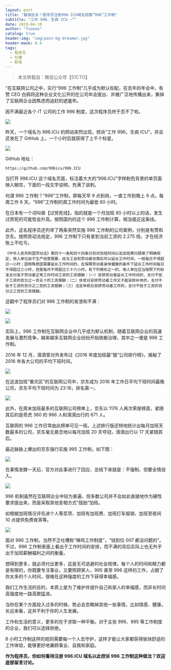 ```yaml
---
layout: post
title: "最强反击！程序员注册996-ICU域名炮轰“996”工作制"
subtitle: "工作 996，生病 ICU ~”"
date: 2019-04-10
author: "fsoooo"
catalog: true
header-img: "img/post-bg-dreamer.jpg"
header-mask: 0.4
tags:
  - 程序员
  - 吐槽
  - 职场
---
```


> 本文转载自：微信公众号【51CTO】

“在互联网公司之中，实行“996 工作制”几乎成为默认标配，在去年的年会中，有赞 CEO 白鸦将这种企业文化公开的在公司年会提出、并被广泛地传播出来，撕掉了互联网企业因焦虑而追赶的遮羞布。

因不满最近各个 IT 公司的工作 996 制度，这次程序员终于忍不了啦。

![](https://upload-images.jianshu.io/upload_images/6943526-1fe3f822a1bff999.png?imageMogr2/auto-orient/strip%7CimageView2/2/w/1240)


昨天，一个域名为 996.ICU 的网站突然出现，控诉“工作 996，生病 ICU”，并且还发在了 GitHub 上，一个小时后就获得了上千个标星。

![](https://upload-images.jianshu.io/upload_images/6943526-2935d12d2f5bf7f8.png?imageMogr2/auto-orient/strip%7CimageView2/2/w/1240)


GitHub 地址：

```
https://github.com/996icu/996.ICU
```



当打开 996.ICU 这个域名页面，标注着大大的“996.ICU”字样粉色背景的单页面映入眼帘，下面的一段文字说明，充满了讽刺。



何谓 996 工作制？“996”工作制，即每天早 9 点到岗，一直工作到晚上 9 点。每周工作 6 天。“996”工作制的周工作时间为最低 60 小时。



在日本有一个词叫做【过劳死线】，指的就是一个月加班 80 小时以上的话，发生过劳死的可能性会升高。按照国内的这个 996 工作制计算，相当接近这条线。



此外，这名程序员还列举了两条突然实施 996 工作制的公司案例，分别是有赞和京东。按照劳动法规定，996 工作制下只有拿到当前工资的 2.275 倍，才在经济账上不吃亏。

`《中华人民共和国劳动法》第四十一条和四十四条分别对加班时间以及加班费问题做了明确规定，用人单位由于生产经营需要，经与工会和劳动者协商后可以延长工作时间，一般每日不得超过一小时；因特殊原因需要延长工作时间的，在保障劳动者身体健康的条件下延长工作时间每日不得超过三小时，但是每月不得超过三十六小时。有下列情形之一的，用人单位应当按照下列标准支付高于劳动者正常工作时间工资的工资报酬：（一）安排劳动者延长工作时间的，支付不低于工资的百分之一百五十的工资报酬；（二）休息日安排劳动者工作又不能安排补休的，支付不低于工资的百分之二百的工资报酬；（三）法定休假日安排劳动者工作的，支付不低于工资的百分之三百的工资报酬。`

这戳中了程序员们对 996 工作制的发泄和不满：

![](https://upload-images.jianshu.io/upload_images/6943526-44d24a4b89787c99.png?imageMogr2/auto-orient/strip%7CimageView2/2/w/1240)

![](https://upload-images.jianshu.io/upload_images/6943526-c7443a11fad03be4.png?imageMogr2/auto-orient/strip%7CimageView2/2/w/1240)


实际上，996 工作制在互联网企业中几乎成为默认机制，随着互联网企业的高速发展与激烈竞争，越来越多互联网企业纷纷开始铁腕治理，其中之一便是 996 工作制。



2016 年 12 月，滴滴曾对外发布过《2016 年度加班最“狠”公司排行榜》，揭秘了 2016 年各大公司的平均下班时间。


![](https://upload-images.jianshu.io/upload_images/6943526-7c85276c96101617.png?imageMogr2/auto-orient/strip%7CimageView2/2/w/1240)


在这波加班“重灾区”的互联网公司中，京东成为 2016 年工作日平均下班时间最晚公司，京东平均下班时间为 23:16，排名第一。

![](https://upload-images.jianshu.io/upload_images/6943526-eec2d69e62b562ee.png?imageMogr2/auto-orient/strip%7CimageView2/2/w/1240)

此外，在周末加班最多的互联网公司榜单上，京东以 1176 人再次荣居榜首，紧随其后的是奇虎 360 的 966 人和滴滴出行的 671 人。



互联网的 996 工作日常由此榜单可见一斑。上述排行版还特地统计出每月加班天数最多的公司，京东毫无悬念地以每月加班 20 天夺冠，滴滴出行以 17 天紧随其后。



最近脉脉上爆出的京东强行实施 995 工作制，如下图：

![](https://upload-images.jianshu.io/upload_images/6943526-9c4932b73b116b6f.png?imageMogr2/auto-orient/strip%7CimageView2/2/w/1240)


在事情发酵一天后、官方对此事进行了回应、总结下来就是：不强制、但要全情投入。

![](https://upload-images.jianshu.io/upload_images/6943526-c90ff345a7e28b89.png?imageMogr2/auto-orient/strip%7CimageView2/2/w/1240)


996 机制虽然在互联网企业中较为普遍，但多数公司并不会如此直接地作为硬性要求提出来，而是采取其他变相方式“鼓励”加班。



如根据加班情况评先进个人等奖项、加班有加班费、加班打车报销、加班至夜间 10 点提供免费夜宵等。

![](https://upload-images.jianshu.io/upload_images/6943526-fae812334484a16c.png?imageMogr2/auto-orient/strip%7CimageView2/2/w/1240)


面对 996 工作制，当然不乏吐槽称“辣鸡工作制度”，“钱到位 007 都没问题的”。不过，996 工作制表面上看出于工作时间的安排，而不满的背后实际上也无外乎出于加班薪酬福利之间的衡量。



想得到更多，就必须付出更多，这是无可逃避的社会规律。每个人的时间和精力都是有限的，你既要专注事业，又要照顾家人，995 甚至 996 这样的工作，占据了你太多的个人时间，很难在这种强度的工作下获得幸福感。



我们工作生活的目的，本质上是为了维护并提升自己和家人的幸福感，而非长时间高强度地一路高歌猛进。



当你在某个方面投入过多的时候，势必会忽略掉其他一些事情，比如情感、健康。长远来看，这并不利于你的人生发展。



工作和生活的意义，更多的在于求取一种平衡。对于主张 996、995 等工作制度的企业，我们可以选择拒绝。



8 小时工作制这样的规则需要每一个人去守护，这样才能让大家都获得愉快舒适的工作体验，能够更好地兼顾事业、自我和家庭。



**作为程序员，你如何看待注册 996.ICU 域名以此控诉 996 工作制这种做法？欢迎底部留言讨论。**

